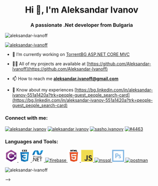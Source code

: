 <h1 align="center">Hi 👋, I'm Aleksandar Ivanov</h1>
<h3 align="center">A passionate .Net developer from Bulgaria</h3>

<p align="left"> <img src="https://komarev.com/ghpvc/?username=aleksandar-ivanoff&label=Profile%20views&color=0e75b6&style=flat" alt="aleksandar-ivanoff" /> </p>

<p align="left"> <a href="https://github.com/ryo-ma/github-profile-trophy"><img src="https://github-profile-trophy.vercel.app/?username=aleksandar-ivanoff" alt="aleksandar-ivanoff" /></a> </p>

- 🔭 I’m currently working on [TorrentBG ASP.NET CORE MVC](https://github.com/Aleksandar-Ivanoff/TorrentBG)

- 👨‍💻 All of my projects are available at [https://github.com/Aleksandar-Ivanoff](https://github.com/Aleksandar-Ivanoff)

- 📫 How to reach me **aleksandar.ivanoff@gmail.com**

- 📄 Know about my experiences [https://bg.linkedin.com/in/aleksandar-ivanov-551a1420a?trk=people-guest_people_search-card](https://bg.linkedin.com/in/aleksandar-ivanov-551a1420a?trk=people-guest_people_search-card)

<h3 align="left">Connect with me:</h3>
<p align="left">
<a href="https://linkedin.com/in/aleksandar ivanov" target="blank"><img align="center" src="https://raw.githubusercontent.com/rahuldkjain/github-profile-readme-generator/master/src/images/icons/Social/linked-in-alt.svg" alt="aleksandar ivanov" height="30" width="40" /></a>
<a href="https://fb.com/sashoivanoff" target="blank"><img align="center" src="https://raw.githubusercontent.com/rahuldkjain/github-profile-readme-generator/master/src/images/icons/Social/facebook.svg" alt="aleksandar ivanov" height="30" width="40" /></a>
<a href="https://instagram.com/sasho.ivanovv" target="blank"><img align="center" src="https://raw.githubusercontent.com/rahuldkjain/github-profile-readme-generator/master/src/images/icons/Social/instagram.svg" alt="sasho.ivanovv" height="30" width="40" /></a>
<a href="https://discord.gg/#4463" target="blank"><img align="center" src="https://raw.githubusercontent.com/rahuldkjain/github-profile-readme-generator/master/src/images/icons/Social/discord.svg" alt="#4463" height="30" width="40" /></a>
</p>

<h3 align="left">Languages and Tools:</h3>
<p align="left"> <a href="https://www.w3schools.com/cs/" target="_blank"> <img src="https://raw.githubusercontent.com/devicons/devicon/master/icons/csharp/csharp-original.svg" alt="csharp" width="40" height="40"/> </a> <a href="https://www.w3schools.com/css/" target="_blank"> <img src="https://raw.githubusercontent.com/devicons/devicon/master/icons/css3/css3-original-wordmark.svg" alt="css3" width="40" height="40"/> </a> <a href="https://dotnet.microsoft.com/" target="_blank"> <img src="https://raw.githubusercontent.com/devicons/devicon/master/icons/dot-net/dot-net-original-wordmark.svg" alt="dotnet" width="40" height="40"/> </a> <a href="https://firebase.google.com/" target="_blank"> <img src="https://www.vectorlogo.zone/logos/firebase/firebase-icon.svg" alt="firebase" width="40" height="40"/> </a> <a href="https://www.w3.org/html/" target="_blank"> <img src="https://raw.githubusercontent.com/devicons/devicon/master/icons/html5/html5-original-wordmark.svg" alt="html5" width="40" height="40"/> </a> <a href="https://developer.mozilla.org/en-US/docs/Web/JavaScript" target="_blank"> <img src="https://raw.githubusercontent.com/devicons/devicon/master/icons/javascript/javascript-original.svg" alt="javascript" width="40" height="40"/> </a> <a href="https://www.microsoft.com/en-us/sql-server" target="_blank"> <img src="https://www.svgrepo.com/show/303229/microsoft-sql-server-logo.svg" alt="mssql" width="40" height="40"/> </a> <a href="https://www.photoshop.com/en" target="_blank"> <img src="https://raw.githubusercontent.com/devicons/devicon/master/icons/photoshop/photoshop-line.svg" alt="photoshop" width="40" height="40"/> </a> <a href="https://postman.com" target="_blank"> <img src="https://www.vectorlogo.zone/logos/getpostman/getpostman-icon.svg" alt="postman" width="40" height="40"/> </a> </p>

<p><img align="center" src="https://github-readme-stats.vercel.app/api/top-langs?username=aleksandar-ivanoff&show_icons=true&locale=en&layout=compact" alt="aleksandar-ivanoff" /></p>
-->
